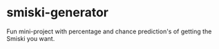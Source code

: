 # smiski-generator
Fun mini-project with percentage and chance prediction's of getting the Smiski you want. 
